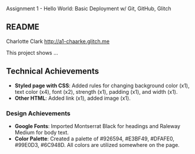 Assignment 1 - Hello World: Basic Deployment w/ Git, GitHub, Glitch

README
---

Charlotte Clark
http://a1-chaarke.glitch.me

This project shows ...

## Technical Achievements
- **Styled page with CSS**: Added rules for changing background color (x1), text color (x4), font (x2), strength (x1), padding (x1), and width (x1).
- **Other HTML**: Added link (x1), added image (x1). 
### Design Achievements
- **Google Fonts**: Imported Montserrat Black for headings and Raleway Medium for body text. 
- **Color Palette**: Created a palette of #926594, #E3BF49, #DFAFE0, #99E0D3, #6C948D. All colors are utilized somewhere on the page.


